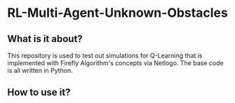 # RL-Multi-Agent-Unknown-Obstacles

## What is it about?
This repository is used to test out simulations for Q-Learning that is implemented with Firefly Algorithm's concepts via Netlogo. The base code is all written in Python.

## How to use it?
